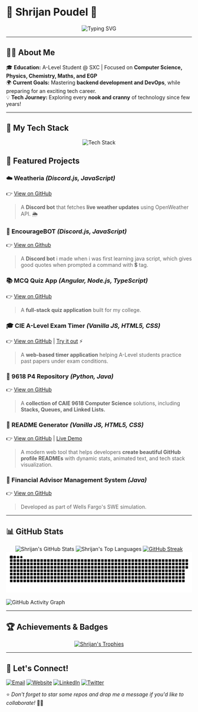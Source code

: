 # 🌟 Shrijan Poudel 🌟

<p align="center">
  <img src="https://readme-typing-svg.demolab.com?font=Fira+Code&weight=500&size=22&duration=1500&pause=200&color=F7B733&center=true&vCenter=true&multiline=true&width=750&height=60&lines=Aspiring+Software+Developer;Tech+Enthusiast+%7C+Passionate+Learner" alt="Typing SVG"/>
</p>

---

## 👨‍💻 About Me

🎓 **Education:** A-Level Student @ SXC | Focused on **Computer Science, Physics, Chemistry, Maths, and EGP**  
🌍 **Current Goals:** Mastering **backend development and DevOps**, while preparing for an exciting tech career.  
💡 **Tech Journey:** Exploring every **nook and cranny** of technology since few years!  

---

## 🚀 My Tech Stack

<p align="center">
  <img src="https://skillicons.dev/icons?i=html,css,bootstrap,tailwind,js,ts,react,react-native,svelte,nextjs,angular,deno,nodejs,express,electron,python,java,flutter,dart,androidstudio,mysql,postgres,mongodb,prisma,npm,pnpm,yarn,vscode,eclipse,bash,git,github,postman,figma,ps,pr,ae,xd,au,ai" alt="Tech Stack">
</p>


## 🌟 Featured Projects

### ☁️ Weatheria *(Discord.js, JavaScript)*
👉 [View on GitHub](https://github.com/SlytherSavior/Weatheria-)
> A **Discord bot** that fetches **live weather updates** using OpenWeather API. 🌦️

### 💬 EncourageBOT *(Discord.js, JavaScript)*
👉 [View on Github](https://github.com/SlytherSavior/Encourage-bot-)
> A **Discord bot** i made when i was first learning java script, which gives good quotes when prompted a command with 💲 tag. 

### 📚 MCQ Quiz App *(Angular, Node.js, TypeScript)*
👉 [View on GitHub](https://github.com/SlytherSavior/MCQ_QUIZZ)
> A **full-stack quiz application** built for my college.

### 🎓 CIE A-Level Exam Timer *(Vanilla JS, HTML5, CSS)*
👉 [View on GitHub](https://github.com/SlytherSavior/PastPaper-Timer) | [Try it out](https://slythersavior.github.io/PastPaper-Timer/) ⚡
>  A **web-based timer application** helping A-Level students practice past papers under exam conditions.

### 🔦 9618 P4 Repository *(Python, Java)*
👉 [View on GitHub](https://github.com/SlytherSavior/9618-P4)
> A **collection of CAIE 9618 Computer Science** solutions, including **Stacks, Queues, and Linked Lists.**

### 📝 README Generator *(Vanilla JS, HTML5, CSS)*
👉 [View on GitHub](https://github.com/slythersavior/Readme-Generator) | [Live Demo](https://slythersavior.github.io/Readme-Generator/) 
>  A modern web tool that helps developers **create beautiful GitHub profile READMEs** with dynamic stats, animated text, and tech stack visualization.

### 🏦 Financial Advisor Management System *(Java)*
👉 [View on GitHub](https://github.com/SlytherSavior/Financial-Advisor-Management-System)
> Developed as part of Wells Fargo's SWE simulation.

---

## 📊 GitHub Stats

<p align="center">
  <img src="https://github-readme-stats.vercel.app/api?username=SlytherSavior&theme=vue-dark&show_icons=true&hide_border=true&count_private=true" alt="Shrijan's GitHub Stats">
  <img src="https://github-readme-stats.vercel.app/api/top-langs/?username=SlytherSavior&theme=vue-dark&show_icons=true&hide_border=true&layout=compact" alt="Shrijan's Top Languages">
  <a href="https://git.io/streak-stats"><img src="https://streak-stats.demolab.com?user=SlytherSavior&theme=blood-dark" alt="GitHub Streak" /></a>
  <picture>
  <source media="(prefers-color-scheme: dark)" srcset="https://raw.githubusercontent.com/SlytherSavior/SlytherSavior/output/github-snake-dark.svg" />
  <source media="(prefers-color-scheme: light)" srcset="https://raw.githubusercontent.com/SlytherSavior/SlytherSavior/output/github-snake.svg" />
  <img alt="github-snake" src="https://raw.githubusercontent.com/SlytherSavior/SlytherSavior/output/github-snake.svg" />
  </picture>
</p>

![GitHub Activity Graph](https://github-readme-activity-graph.vercel.app/graph?username=SlytherSavior&theme=react-dark)

---

## 🏆 Achievements & Badges

<p align="center">
  <a href="https://github.com/ryo-ma/github-profile-trophy"><img src="https://github-profile-trophy.vercel.app/?username=SlytherSavior&theme=onedark" alt="Shrijan's Trophies"></a>
</p>

---

## 📧 Let's Connect!

<p align="left">
  <a href="mailto:contact@shrijanpoudel.com.np"><img src="https://img.shields.io/badge/Email-D14836?style=for-the-badge&logo=gmail&logoColor=white" alt="Email"></a>
  <a href="https://shrijanpoudel.com.np"><img src="https://img.shields.io/badge/Website-000000?style=for-the-badge&logo=About.me&logoColor=white" alt="Website"></a>
  <a href="https://linkedin.com/in/slyther"><img src="https://img.shields.io/badge/LinkedIn-0077B5?style=for-the-badge&logo=linkedin&logoColor=white" alt="LinkedIn"></a>
  <a href="https://x.com/SlytherShrijan"><img src="https://img.shields.io/badge/Twitter-1DA1F2?style=for-the-badge&logo=twitter&logoColor=white" alt="Twitter"></a>
</p>

⭐️ *Don't forget to star some repos and drop me a message if you'd like to collaborate!* 🚀🔥
